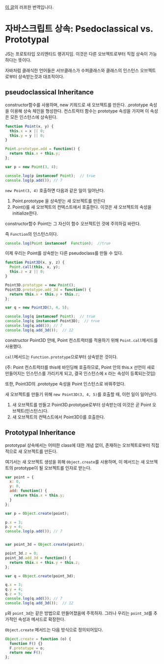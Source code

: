 [이 글](http://theoryapp.com/javascript-inheritance-pseudoclassical-vs-prototypal/)의 러프한 번역입니다.

  

# 자바스크립트 상속: Psedoclassical vs. Prototypal

  

JS는  프로토타입  오리엔티드  랭귀지임. 이것은  다른  오브젝트로부터  직접  상속이 가능하다는 뜻이다.

자바처럼 클래식한 언어들은 서브클래스가 수퍼클래스와 클래스의 인스턴스 오브젝트로부터 상속받는것과 대조적이다.

  

## pseudoclassical Inheritance

  

constructor함수를 사용하며, new 키워드로 새 오브젝트를 만든다. .prototype 속성을 이용해 상속 체인을 형성한다. 컨스트럭터 함수는 prototype 속성을 가지며 이 속성은 모든 인스턴스에 상속된다.

  

```javascript
function Point(x, y) {
  this.x = x || 0;
  this.y = y || 0;
}

Point.prototype.add = function() {
  return this.x + this.y;
};

var p = new Point(3, 4);

console.log(p instanceof Point);  // true
console.log(p.add()); // 7
```

`new Point(3, 4)` 호출하면 다음과 같은 일이 일어난다.

1. Point.prototype 을 상속받는 새 오브젝트를 만든다
2. Point()를 새 오브젝트의 컨텍스트에서 호출한다. 이것은 새 오브젝트의 속성을 initialize한다.

  

constructor함수 Point는 그 자신이 함수 오브젝트인 것에 주의하길 바란다.

즉 `Function`의 인스턴스이다.

  

```javascript
console.log(Point instanceof  Function);  //true
```

  

이제 우리는 Point를 상속받는 다른 pseudoclass를 만들 수 있다.

```javascript
function Point3D(x, y, z) {
  Point.call(this, x, y);
  this.z = z || 0;
}

Point3D.prototype = new Point();
Point3D.prototype.add_3d = function() {
  return this.x + this.y + this.z;
};

var q = new Point3D(3, 4, 5);

console.log(q instanceof Point);  // true
console.log(q instanceof Point3D);  // true
console.log(q.add()); // 7
console.log(q.add_3d());  // 12
```

  

constructor Point3D 안에, Point 컨스트럭터를 적용하기 위해 `Point.call`메서드를 사용했다.

`call`메서드는 `Function.prototype`으로부터 상속받은 것이다.

(주: Point 컨스트럭터를 this에 바인딩해 호출하므로, Point 안의 this.x 선언이 새로 만들어지는 인스턴스를 가리키게 되고, 결국 인스턴스에 x 라는 속성이 등록되는것임)

또한, Point3D의 .prototype 속성을 Point 인스턴스로 바꿔주었다.

  

새 오브젝트를 만들기 위해 `new Point3D(3, 4, 5)`를 호출할 때, 이런 일이 일어난다.

  

1. 새 오브젝트를 만들고 Point3D.prototype로부터 상속받는데 이것은 곧 Point 오브젝트(인스턴스)다.
2. 새 오브젝트의 컨텍스트에서 Point3D()를 호출한다.

  

## Prototypal Inheritance

  

prototypal 상속에서는 어떠한 class에 대한 개념 없이, 존재하는 오브젝트로부터 직접적으로 새 오브젝트를 만든다.

여기서는 새 오브젝트 생성을 위해 `Object.create`를 사용하며, 이 메서드는 새 오브젝트의 prototype이 될 오브젝트를 인자로 받는다.

  

```javascript
var point = {
  x: 0,
  y: 0,
  add: function() {
    return this.x + this.y;
  }
};

var p = Object.create(point);

p.x = 3;
p.y = 4;
console.log(p.add()); // 7


var point_3d = Object.create(point);

point_3d.z = 0;
point_3d.add_3d = function() {
  return this.x + this.y + this.z;
};

var q = Object.create(point_3d);

q.x = 3;
q.y = 4;
q.z = 5;
console.log(q.add()); // 7
console.log(q.add_3d());  // 12
```

  

`p`와 `point_3d`는 같은 방법으로 만들어졌음에 주목하자. 그러나 우리는 `point_3d`를 추가적인 속성과 메서드로 확장한다.

  

`Object.create` 메서드는 다음 방식으로 정의되어있다.

```javascript
Object.create = function (o) {
  function F() {}
  F.prototype = o;
  return new F();
};
```
<!--stackedit_data:
eyJoaXN0b3J5IjpbLTE1NzQ1NDYxMDVdfQ==
-->